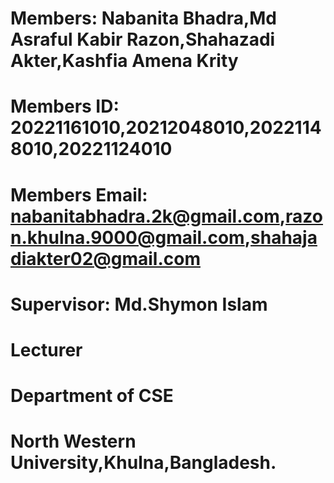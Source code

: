 # Members: Nabanita Bhadra,Md Asraful Kabir Razon,Shahazadi Akter,Kashfia Amena Krity  
# Members ID: 20221161010,20212048010,20221148010,20221124010
# Members Email: nabanitabhadra.2k@gmail.com,razon.khulna.9000@gmail.com,shahajadiakter02@gmail.com
# Supervisor: Md.Shymon Islam 
# Lecturer 
# Department of CSE
# North Western University,Khulna,Bangladesh. 
